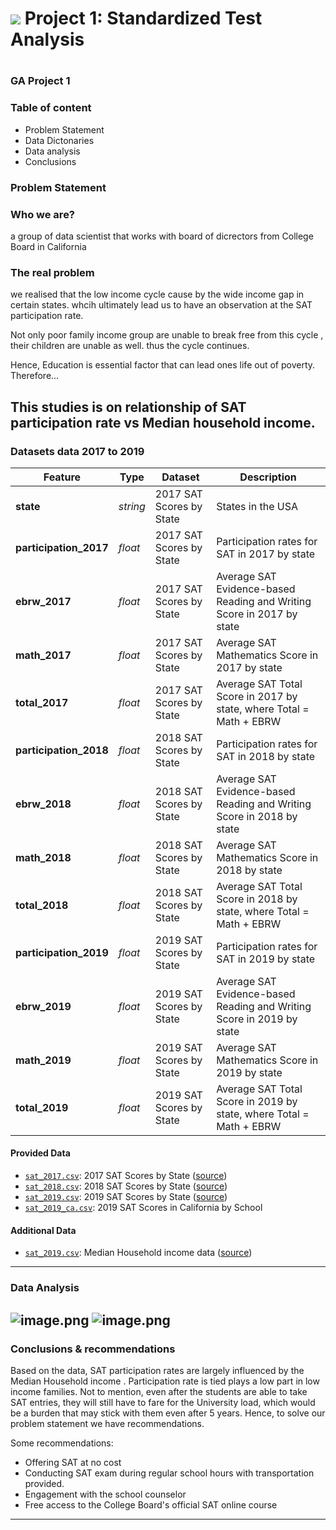 # ![](https://ga-dash.s3.amazonaws.com/production/assets/logo-9f88ae6c9c3871690e33280fcf557f33.png) Project 1: Standardized Test Analysis

#

### GA Project 1

### Table of content
 - Problem Statement
- Data Dictonaries
- Data analysis
- Conclusions
### Problem Statement

### Who we are?
a group of data scientist that works with board of dicrectors from College Board in California

### The real problem
we realised that the low income cycle cause by the wide income gap in certain states. whcih ultimately lead us to have an observation at the SAT participation rate.

Not only poor family income group are unable to break free from this cycle , their children are unable as well. thus the cycle continues.

Hence, Education is essential factor that can lead ones life out of poverty.
Therefore...

This studies is on relationship of SAT participation rate vs Median household income.
---

### Datasets data 2017 to 2019
|Feature|Type|Dataset|Description|
|---|---|---|---|
|**state**|*string*|2017 SAT Scores by State|States in the USA
|**participation_2017**|*float*|2017 SAT Scores by State|Participation rates for SAT in 2017 by state
|**ebrw_2017**|*float*|2017 SAT Scores by State|Average SAT Evidence-based Reading and Writing Score in 2017 by state
|**math_2017**|*float*|2017 SAT Scores by State|Average SAT Mathematics Score in 2017 by state
|**total_2017**|*float*|2017 SAT Scores by State|Average SAT Total Score in 2017 by state, where Total = Math + EBRW
|**participation_2018**|*float*|2018 SAT Scores by State|Participation rates for SAT in 2018 by state
|**ebrw_2018**|*float*|2018 SAT Scores by State|Average SAT Evidence-based Reading and Writing Score in 2018 by state
|**math_2018**|*float*|2018 SAT Scores by State|Average SAT Mathematics Score in 2018 by state
|**total_2018**|*float*|2018 SAT Scores by State|Average SAT Total Score in 2018 by state, where Total = Math + EBRW
**participation_2019**|*float*|2019 SAT Scores by State|Participation rates for SAT in 2019 by state
|**ebrw_2019**|*float*|2019 SAT Scores by State|Average SAT Evidence-based Reading and Writing Score in 2019 by state
|**math_2019**|*float*|2019 SAT Scores by State|Average SAT Mathematics Score in 2019 by state
|**total_2019**|*float*|2019 SAT Scores by State|Average SAT Total Score in 2019 by state, where Total = Math + EBRW

#### Provided Data

* [`sat_2017.csv`](./data/sat_2017.csv): 2017 SAT Scores by State ([source](https://blog.collegevine.com/here-are-the-average-sat-scores-by-state/))
* [`sat_2018.csv`](./data/sat_2018.csv): 2018 SAT Scores by State ([source](https://blog.collegevine.com/here-are-the-average-sat-scores-by-state/))
* [`sat_2019.csv`](./data/sat_2019.csv): 2019 SAT Scores by State ([source](https://blog.prepscholar.com/average-sat-scores-by-state-most-recent))
* [`sat_2019_ca.csv`](./data/sat_2019_ca.csv): 2019 SAT Scores in California by School

#### Additional Data
* [`sat_2019.csv`](./data/household_income_county.csv): Median Household income data
([source](https://www.census.gov/search-results.html?q=california+median+income&page=1&stateGeo=none&searchtype=web&cssp=SERP&_charset_=UTF-8))

---
### Data Analysis
![image.png](https://i.postimg.cc/Z5bsQCFv/demo1.png)
![image.png](https://i.postimg.cc/XYs164QH/demo2.png)
---

### Conclusions & recommendations
Based on the data, SAT participation rates are largely influenced by the Median Household income . Participation rate is tied plays a low part in low income families. Not to mention, even after the students are able to take SAT entries, they will still have to fare for the University load, which would be a burden that may stick with them even after 5 years. Hence, to solve our problem statement we have recommendations.

Some recommendations:
 - Offering SAT at no cost
- Conducting SAT exam during regular school hours with transportation provided.
- Engagement with the school counselor
- Free access to the College Board's official SAT online course

---

